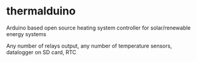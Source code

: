 # thermalduino

Arduino based open source heating system controller for solar/renewable energy systems

Any number of relays output, any number of temperature sensors, datalogger on SD card, RTC
